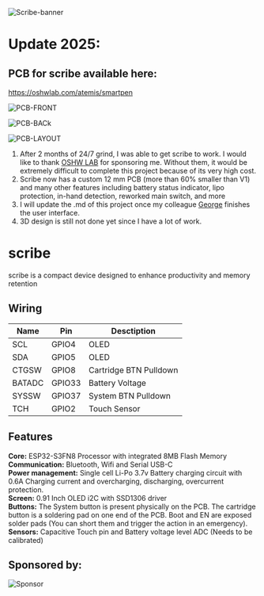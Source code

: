 ![Scribe-banner](https://github.com/freddycz/smart-pen/blob/main/Hardware/Banner.png)

# Update 2025: 
## PCB for scribe available here: 
https://oshwlab.com/atemis/smartpen

![PCB-FRONT](https://github.com/freddycz/smart-pen/blob/main/Hardware/Screenshot%202024-11-30%20160039.png)

![PCB-BACk](https://github.com/freddycz/smart-pen/blob/main/Hardware/Screenshot%202024-11-30%20160101.png)

![PCB-LAYOUT](https://github.com/freddycz/smart-pen/blob/main/Hardware/Screenshot%202024-11-30%20160855.png)

1. After 2 months of 24/7 grind, I was able to get scribe to work. I would like to thank [OSHW LAB](https://oshwlab.com/ "OSHW") for sponsoring me. Without them, it would be extremely difficult to complete this project because of its very high cost.
2. Scribe now has a custom 12 mm PCB (more than 60% smaller than V1) and many other features including battery status indicator, lipo protection, in-hand detection, reworked main switch, and more
3. I will update the .md of this project once my colleague [George](https://github.com/freddycz "George") finishes the user interface.
4. 3D design is still not done yet since I have a lot of work.

# scribe

scribe is a compact device designed to enhance productivity and memory retention

## Wiring

| Name | Pin  | Desctiption  |
| ------------ | ------------ | ------------ |
| SCL  | GPIO4  |  OLED |
| SDA  |  GPIO5 | OLED  |
| CTGSW  | GPIO8  | Cartridge BTN  Pulldown |
| BATADC  | GPIO33  | Battery Voltage  |
| SYSSW  | GPIO37  | System BTN  Pulldown|
| TCH | GPIO2  | Touch Sensor  |

## Features

**Core:** ESP32-S3FN8 Processor with integrated 8MB Flash Memory    
**Communication:** Bluetooth, Wifi and Serial USB-C    
**Power management:** Single cell Li-Po 3.7v Battery charging circuit with 0.6A Charging current and overcharging, discharging, overcurrent protection.    
**Screen:** 0.91 Inch OLED i2C with SSD1306 driver    
**Buttons:** The System button is present physically on the PCB. The cartridge button is a soldering pad on one end of the PCB. Boot and EN are exposed solder pads (You can short them and trigger the action in an emergency).    
**Sensors:** Capacitive Touch pin and Battery voltage level ADC (Needs to be calibrated)


## Sponsored by:
![Sponsor](https://github.com/AthemiS13/smart-pen/blob/main/Hardware/oshw.png)




